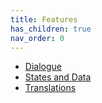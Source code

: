 ```yaml
---
title: Features
has_children: true
nav_order: 0
---
```


- [Dialogue](#docs/dialogue.md)
- [States and Data](#docs/states.md)
- [Translations](#docs/translations.md)
